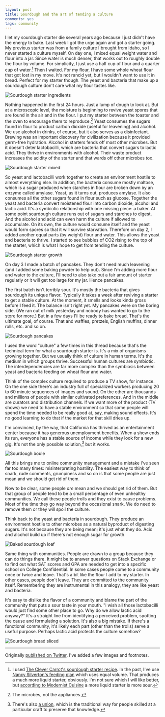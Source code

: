 ```yaml
---
layout: post
title: Sourdough and the art of tending a culture
comments: yes
tags: community
---
```


I let my sourdough starter die several years ago because I just didn't
have the energy to bake. Last week I got the urge again and got a
starter going. My previous starter was from a family culture I brought
from Idaho, so I never started a culture myself. On day one, I mixed
equal weight water and flour into a jar. Since water is much denser,
that works out to roughly double the flour by volume. For simplicity,
I just use a half cup of flour and a quarter cup of water.[^1] Then I
waited. For my flour, I have some whole wheat flour that got lost in
my move. It's not rancid yet, but I wouldn't want to use it in
bread. Perfect for my starter though. The yeast and bacteria that make
up a sourdough culture don't care what my flour tastes like.

![Sourdough starter ingredients](/images/sourdough_ingredients.jpg)

Nothing happened in the first 24 hours. Just a lump of dough to look
at. But at a microscopic level, the moisture is beginning to revive
yeast spores that are found in the air and in the flour. I put my
starter between the toaster and the oven to encourage them to
reproduce.[^2] Yeast consumes the sugars found in flour to product
carbon dioxide (useful for leavening) and alcohol. We use alcohol in
drinks, of course, but it also serves as a disinfectant. Brewing was
an important discovery for civilization because it provided germ-free
hydration.  Alcohol in starters fends off most other microbes. But it
doesn't deter lactobacilli, which are bacteria that convert sugars to
lactic acid. They thrive in environments with alcohol. Their waste
product increases the acidity of the starter and that wards off other
microbes too.

![Sourdough starter mixed](/images/sourdough_mixing.jpg)

So yeast and lactobacilli work together to create an environment
hostile to almost everything else. In addition, the bacteria consume
mostly maltose, which is a sugar produced when starches in flour are
broken down by an enzyme called amylase.  Yeast, as it turns out,
produces amylase. It also consumes all the other sugars found in flour
such as glucose. Together the yeast and bacteria convert moistened
flour into carbon dioxide, alcohol and lactic acid. It's a symbiotic
relationship with one missing piece: a baker.  At some point sourdough
culture runs out of sugars and starches to digest. And the alcohol and
acid can even harm the culture if allowed to accumulate. On its own,
the culture would consume itself and the yeast would form spores so
that it will survive starvation.  Therefore on day 2, I added another
equal parts (by weight) flour and water. This allows the yeast and
bacteria to thrive. I started to see bubbles of CO2 rising to the top
of the starter, which is what I hope to get from tending the culture.

![Sourdough starter growth](/images/sourdough_growth.jpg)

 
On day 3 I made a batch of pancakes. They don't need much leavening
(and I added some baking powder to help out). Since I'm adding more
flour and water to the culture, I'll need to also take out a fair
amount of starter regularly or it will get too large for my jar. Hence
pancakes.

The first batch isn't terribly sour. It's mostly the bacteria that
gives sourdough its unique flavor. Typically it takes a week after
reviving a starter to get a stable culture. At the moment, it smells
and looks kinda gross before I feed it. The balance isn't right yet.
My pancakes were on the boring side. (We ran out of milk yesterday and
nobody has wanted to go to the store for more.) But in a few days I'll
be ready to bake bread. That's the ultimate goal, of course. That and
waffles, pretzels, English muffins, dinner rolls, etc. and so on.

![Sourdough pancakes](/images/sourdough_pancakes.jpg)


I used the word "culture" a few times in this thread because that's
the technical term for what a sourdough starter is. It's a mix of
organisms growing together. But we usually think of culture in human
terms. It's the medium in which groups thrive.  Successful human
cultures are symbiotic. The interdependencies are far more complex
than the symbiosis between yeast and bacteria feeding on wheat flour
and water. 

Think of the complex culture required to produce a TV show, for
instance.  On the one side there's an industry full of specialized
workers producing 20 to 60 minute sequences of images and sound. On
the other are thousands and millions of people with similar cultivated
preferences. And in the middle are curators and distribution channels.
If we want more of the product (TV shows) we need to have a stable
environment so that some people will spend the time needed to be
really good at, say, making sound effects. It's no good learning to do
that if the market for that skill dries up.

I'm convinced, by the way, that California has thrived as an
entertainment center because it has generous unemployment
benefits. When a show ends its run, everyone has a stable source of
income while they look for a new gig. It's not the only possible
solution,[^3] but it works.

![Sourdough boule](/images/sourdough_boule.jpg)


All this brings me to online community management and a mistake I've
seen far too many times: misinterpreting hostility. The easiest way to
think of snark, rude comments, grumpiness and so on is that some
people are just mean and we should get rid of them.

Now to be clear, some people _are_ mean and we should get rid of
them. But that group of people tend to be a small percentage of even
unhealthy communities. We call these people trolls and they exist to
cause problems. Most of the time they go way beyond the occasional
snark. We do need to remove them or they will spoil the culture.

Think back to the yeast and bacteria in sourdough. They produce an
environment hostile to other microbes as a natural byproduct of
digesting sugars. It's not because they are being mean; it's just what
they do. Acid and alcohol build up if there's not enough sugar for
growth.

![Baked sourdough loaf](/images/sourdough_loaf.jpg)


Same thing with communities. People are drawn to a group because they
can do things there. It might be to answer questions on Stack Exchange
or to find out what SAT scores and GPA are needed to get into a
specific school on College Confidential.  In some cases people come to
a community once or twice and leave. That's a bit like the flour I add
to my starter. In other cases, people don't leave. They are committed
to the community itself. Remembering they are instrumental in this
analogy, they are like yeast and bacteria.

It's easy to dislike the flavor of a community and blame the part of
the community that puts a sour taste in your mouth. "I wish all those
lactobacilli would just find some other place to go. Why do we allow
lactic acid anyway?"  It's a straight line from identifying a
perceived problem, spotting the cause and formulating a solution. It's
also a big mistake. If there's a functional community, it's likely
each part (other than the trolls) serve a useful purpose. Perhaps
lactic acid protects the culture somehow?

![Sourdough bread sliced](/images/sourdough_slice.jpg)



---

Originally [published on
Twitter](https://threadreaderapp.com/thread/1242203741517799425.html). I've
added a few images and footnotes. 


[^1]: I used [The Clever Carrot's sourdough starter
    recipe](https://www.theclevercarrot.com/2019/03/beginner-sourdough-starter-recipe/). In
    the past, I've use [Nancy Silverton's feeding
    plan](https://www.food.com/recipe/nancy-silverton-s-grape-sourdough-starter-316306)
    which uses equal volume. That produces a much more liquid starter,
    obviously. I'm not sure which I will like better, but [according
    to Modernist
    Cuisine](https://modernistcuisine.com/2018/09/sourdough-science/)
    a more liquid starter is more sour.

[^2]: The microbes, not the appliances.

[^3]: There's also [a
    union](https://sound.stackexchange.com/questions/849/how-important-is-union-membership-for-sound-designers-and-production-sound-mixer),
    which is the traditional way for people skilled at a particular
    craft to preserve that knowledge.
